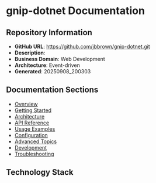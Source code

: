 # gnip-dotnet Documentation

## Repository Information

- **GitHub URL**: https://github.com/jbbrown/gnip-dotnet.git
- **Description**: 
- **Business Domain**: Web Development
- **Architecture**: Event-driven
- **Generated**: 20250908_200303

## Documentation Sections

- [Overview](Overview.md)
- [Getting Started](Getting_Started.md)
- [Architecture](Architecture.md)
- [API Reference](API_Reference.md)
- [Usage Examples](Usage_Examples.md)
- [Configuration](Configuration.md)
- [Advanced Topics](Advanced_Topics.md)
- [Development](Development.md)
- [Troubleshooting](Troubleshooting.md)

## Technology Stack

